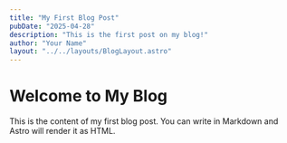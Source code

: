 ```yaml
---
title: "My First Blog Post"
pubDate: "2025-04-28"
description: "This is the first post on my blog!"
author: "Your Name"
layout: "../../layouts/BlogLayout.astro"
---
```


# Welcome to My Blog

This is the content of my first blog post. You can write in Markdown and Astro will render it as HTML.